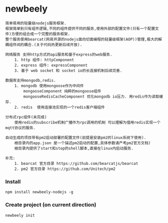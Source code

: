 # newbeely

    简单易用的轻量级nodejs服务框架.
    框架简单到只有组件逻辑,不同的组件提供不同的服务,使用外部的配置文件(只有一个配置文件)方便的组合成一个完整的服务框架.
    整个服务使用bearcat(网易开源的nodejs面向切面编程的轻量级框架(AOP))管理,极大的解耦组件间的耦合.(关于代码热更新后续开放).
    
    网络服务 支持http方式的api服务和基于express的web服务.
        1. http 组件: httpComponent
        2. express 组件: expressComponent
        3. 基于 web socket 和 socket io的长连接机制后续完善.
        
    数据库支持mongodb,redis.
        1. mongodb 使用mongoose作为中间件
            mongooseComponent 纯粹的mongoose组件
            mongooseRedisCacheComponent 优化mongodb io压力. 用redis作为读取缓存.
        2. redis  使用连接池实现的一个redis客户端组件
        
    分布式rpc组件(未完成)
        使用redis的subscribe机制广播作为rpc调用的机制 可以理解为借用redis实现一个mqtt协议的服务.
        
    自动生成的项目带有pm2启动部署的配置文件(前提是安装pm2的linux系统下使用).
        根目录内的app.json 是一个描述pm2启动的配置,具体参数请产考pm2官方文档)
        根目录内提供了start和stop的shell脚本,直接在linux内启动服务.
        
    补充:
        1. bearcat 官方目录 https://github.com/bearcatjs/bearcat
        2. pm2 官方目录 https://github.com/Unitech/pm2
        
### Install

    npm install newbeely-nodejs -g

### Create project (on current direction)

    newbeely init
